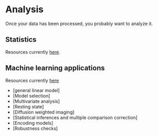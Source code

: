 # Analysis

Once your data has been processed, you probably want to analyze it.

## Statistics
Resources currently [here](/docs/statistics.md#Statistics).

## Machine learning applications
Resources currently [here](/docs/machine_and_deep_learning.md#Machine-learning-and-deep-learning)

* [general linear model]
* [Model selection]
* [Multivariate analysis]
* [Resting state]
* [Diffusion weighted imaging]
* [Statistical inferences and multiple comparison correction]
* [Encoding models]
* [Robustness checks]
